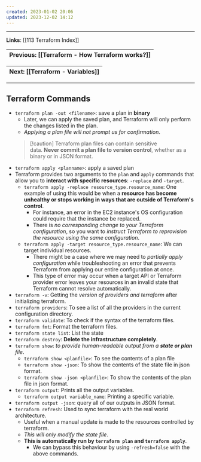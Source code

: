 ```yaml
---
created: 2023-01-02 20:06
updated: 2023-12-02 14:12
---
```

---
**Links**: [[113 Terraform Index]]

| Previous: [[Terraform - How Terraform works?]] |
|-|

| Next: [[Terraform - Variables]] |
|-|

---
## Terraform Commands
- `terraform plan -out <filename>`: save a plan in **binary**
	- Later, we can apply the saved plan, and Terraform will only perform the changes listed in the plan.
	- *Applying a plan file will not prompt us for confirmation*.
	 > [!caution] Terraform plan files can contain sensitive data. **Never commit a plan file to version control**, whether as a binary or in JSON format.
- `terraform apply <planname>`: apply a saved plan
- Terraform provides two arguments to the `plan` and `apply` commands that allow you to **interact with specific resources**: `-replace` and `-target`.
	- `terraform apply -replace resource_type.resource_name`: One example of using this would be when a **resource has become unhealthy or stops working in ways that are outside of Terraform's control**. 
		- For instance, an error in the EC2 instance's OS configuration could require that the instance be replaced. 
		- There is *no corresponding change to your Terraform configuration*, so you want to *instruct Terraform to reprovision the resource using the same configuration*.
	- `terraform apply -target resource_type.resource_name`: We can target individual resources.
		- There might be a case where we may need to *partially apply configuration* while troubleshooting an error that prevents Terraform from applying our entire configuration at once. 
		- This type of error may occur when a target API or Terraform provider error leaves your resources in an invalid state that Terraform cannot resolve automatically.
- `terraform -v`: Getting the *version of providers and terraform* after initializing terraform.
- `terraform providers`: To see a list of all the providers in the current configuration directory.
- `terraform validate`: To check if the syntax of the terraform files.
- `terraform fmt`: Format the terraform files.
- `terraform state list`: List the state
- `terraform destroy`: **Delete the infrastructure completely**.
- `terraform show`: *to provide human-readable output from a **state or plan** file*.
	- `terraform show <planfile>`: To see the contents of a plan file
	- `terraform show -json`: To show the contents of the state file in json format.
	- `terraform show -json <planfile>`: To show the contents of the plan file in json format.
- `terraform output`: Prints all the output variables.
	- `terraform output variable_name`: Printing a specific variable. 
- `terraform output -json`: query all of our outputs in JSON format.
- `terraform refresh`: Used to sync terraform with the real world architecture.
	- Useful when a manual update is made to the resources controlled by terraform.
	- *This will only modify the state file*.
	- **This is automatically run by `terraform plan` and `terraform apply`**.
		- We can bypass this behaviour by using `-refresh=false` with the above commands.
